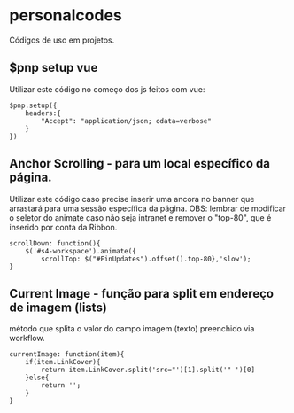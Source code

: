 # personalcodes
Códigos de uso em projetos.

## $pnp setup vue
Utilizar este código no começo dos js feitos com vue:
```
$pnp.setup({
	headers:{
		"Accept": "application/json; odata=verbose"
	}
})
```

## Anchor Scrolling - para um local específico da página.
Utilizar este código caso precise inserir uma ancora no banner que arrastará para uma sessão específica da página.
OBS: lembrar de modificar o seletor do animate caso não seja intranet e remover o "top-80", que é inserido por conta da Ribbon.
```
scrollDown: function(){
    $('#s4-workspace').animate({
        scrollTop: $("#FinUpdates").offset().top-80},'slow');
}
```

## Current Image - função para split em endereço de imagem (lists)
método que splita o valor do campo imagem (texto) preenchido via workflow.
```
currentImage: function(item){
    if(item.LinkCover){
        return item.LinkCover.split('src="')[1].split('" ')[0]
    }else{
        return '';
    }	
}
```